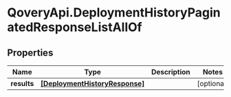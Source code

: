 # QoveryApi.DeploymentHistoryPaginatedResponseListAllOf

## Properties

Name | Type | Description | Notes
------------ | ------------- | ------------- | -------------
**results** | [**[DeploymentHistoryResponse]**](DeploymentHistoryResponse.md) |  | [optional] 


